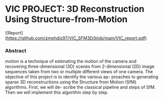 # VIC PROJECT: 3D Reconstruction Using Structure-from-Motion
![Report] (https://github.com/zmehdiz97/VIC_SFM3D/blob/main/VIC_report.pdf)


### Abstract
motion is a technique of estimating the
motion of the camera and recovering three-dimensional
(3D) scenes from 2-dimensional (2D) image sequences
taken from two or multiple different views of one camera.
The objective of this project is to identify the various ap-
proaches to generating sparse 3D reconstructions using the
Structure from Motion (SfM) algorithms. First, we will de-
scribe the classical pipeline and steps of SfM. Then we will
implement this algorithm step by step.
